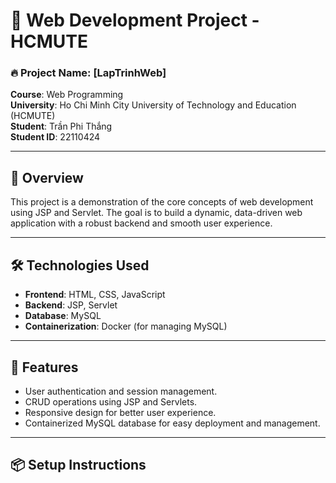# 📘 Web Development Project - HCMUTE

### 🔥 **Project Name**: [LapTrinhWeb]

**Course**: Web Programming  
**University**: Ho Chi Minh City University of Technology and Education (HCMUTE)  
**Student**: Trần Phi Thắng  
**Student ID**: 22110424

---

## 🌟 **Overview**

This project is a demonstration of the core concepts of web development using JSP and Servlet. The goal is to build a dynamic, data-driven web application with a robust backend and smooth user experience.

---

## 🛠 **Technologies Used**

- **Frontend**: HTML, CSS, JavaScript
- **Backend**: JSP, Servlet
- **Database**: MySQL
- **Containerization**: Docker (for managing MySQL)

---

## 🚀 **Features**

- User authentication and session management.
- CRUD operations using JSP and Servlets.
- Responsive design for better user experience.
- Containerized MySQL database for easy deployment and management.

---

## 📦 **Setup Instructions**


